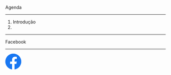Agenda
***
1. Introdução
2.

---
Facebook
***

<img src="./imgs/download.png" width="50px" height="50px" style="border:0px"/>
